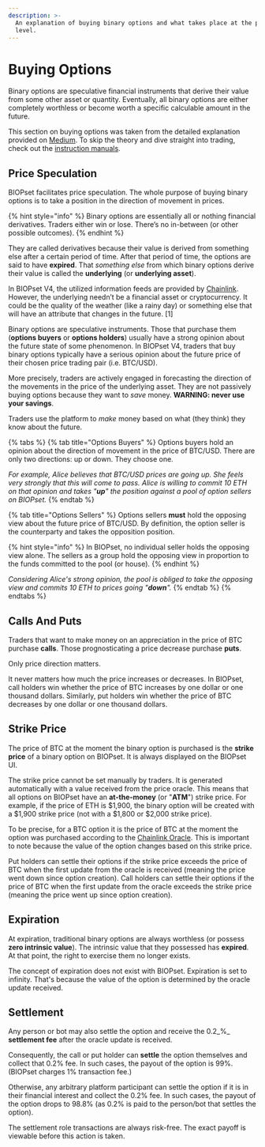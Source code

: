 ```yaml
---
description: >-
  An explanation of buying binary options and what takes place at the protocol
  level.
---
```


# Buying Options

Binary options are speculative financial instruments that derive their value from some other asset or quantity. Eventually, all binary options are either completely worthless or become worth a specific calculable amount in the future.

This section on buying options was taken from the detailed explanation provided on [Medium](https://munair.medium.com/what-are-binary-options-e18fcf59dd01). To skip the theory and dive straight into trading, check out the [instruction manuals](https://munair.gitbook.io/biopset/practice/guides).

## Price Speculation

BIOPset facilitates price speculation. The whole purpose of buying binary options is to take a position in the direction of movement in prices.

{% hint style="info" %}
Binary options are essentially all or nothing financial derivatives. Traders either win or lose. There’s no in-between \(or other possible outcomes\).
{% endhint %}

They are called derivatives because their value is derived from something else after a certain period of time. After that period of time, the options are said to have **expired**. That _something else_ from which binary options derive their value is called the **underlying** \(or **underlying asset**\).

In BIOPset V4, the utilized information feeds are provided by [Chainlink](https://docs.chain.link/docs/reference-contracts). However, the underlying needn’t be a financial asset or cryptocurrency. It could be the quality of the weather \(like a rainy day\) or something else that will have an attribute that changes in the future. \[1\]

Binary options are speculative instruments. Those that purchase them \(**options buyers** or **options holders**\) usually have a strong opinion about the future state of some phenomenon. In BIOPset V4, traders that buy binary options typically have a serious opinion about the future price of their chosen price trading pair \(i.e. BTC/USD\).

More precisely, traders are actively engaged in forecasting the direction of the movements in the price of the underlying asset. They are not passively buying options because they want to _save_ money. **WARNING: never use your savings**.

Traders use the platform to _make_ money based on what \(they think\) they know about the future.

{% tabs %}
{% tab title="Options Buyers" %}
Options buyers hold an opinion about the direction of movement in the price of BTC/USD. There are only two directions: up or down. They choose one.

_For example, Alice believes that BTC/USD prices are going up. She feels very strongly that this will come to pass. Alice is willing to commit 10 ETH on that opinion and takes "**up**" the position against a pool of option sellers on BIOPset._
{% endtab %}

{% tab title="Options Sellers" %}
Options sellers **must** hold the opposing view about the future price of BTC/USD. By definition, the option seller is the counterparty and takes the opposition position.

{% hint style="info" %}
In BIOPset, no individual seller holds the opposing view alone. The sellers as a group hold the opposing view in proportion to the funds committed to the pool \(or house\).
{% endhint %}

_Considering Alice's strong opinion, the pool is obliged to take the opposing view and commits 10 ETH to prices going "**down**"._
{% endtab %}
{% endtabs %}

## Calls And Puts <a id="8949"></a>

Traders that want to make money on an appreciation in the price of BTC purchase **calls**. Those prognosticating a price decrease purchase **puts**.

Only price direction matters.

It never matters how much the price increases or decreases. In BIOPset, call holders win whether the price of BTC increases by one dollar or one thousand dollars. Similarly, put holders win whether the price of BTC decreases by one dollar or one thousand dollars.

## Strike Price <a id="effd"></a>

The price of BTC at the moment the binary option is purchased is the **strike price** of a binary option on BIOPset. It is always displayed on the BIOPset UI.

The strike price cannot be set manually by traders. It is generated automatically with a value received from the price oracle. This means that all options on BIOPset have an **at-the-money** \(or "**ATM**"\) strike price. For example, if the price of ETH is $1,900, the binary option will be created with a $1,900 strike price \(not with a $1,800 or $2,000 strike price\).

To be precise, for a BTC option it is the price of BTC at the moment the option was purchased according to the [Chainlink Oracle](https://www.gemini.com/cryptopedia/what-is-chainlink-and-how-does-it-work#:~:text=Summary,when%20certain%20conditions%20are%20met.). This is important to note because the value of the option changes based on this strike price.

Put holders can settle their options if the strike price exceeds the price of BTC when the first update from the oracle is received \(meaning the price went down since option creation\). Call holders can settle their options if the price of BTC when the first update from the oracle exceeds the strike price \(meaning the price went up since option creation\).

## Expiration <a id="15d9"></a>

At expiration, traditional binary options are always worthless \(or possess **zero intrinsic value**\). The intrinsic value that they possessed has **expired**. At that point, the right to exercise them no longer exists.

The concept of expiration does not exist with BIOPset. Expiration is set to infinity. That's because the value of the option is determined by the oracle update received.

## Settlement

Any person or bot may also settle the option and receive the 0.2_%_ **settlement fee** after the oracle update is received.

Consequently, the call or put holder can **settle** the option themselves and collect that 0.2% fee. In such cases, the payout of the option is 99%. \(BIOPset charges 1% transaction fee.\)

Otherwise, any arbitrary platform participant can settle the option if it is in their financial interest and collect the 0.2% fee. In such cases, the payout of the option drops to 98.8% \(as 0.2% is paid to the person/bot that settles the option\).

The settlement role transactions are always risk-free. The exact payoff is viewable before this action is taken.

